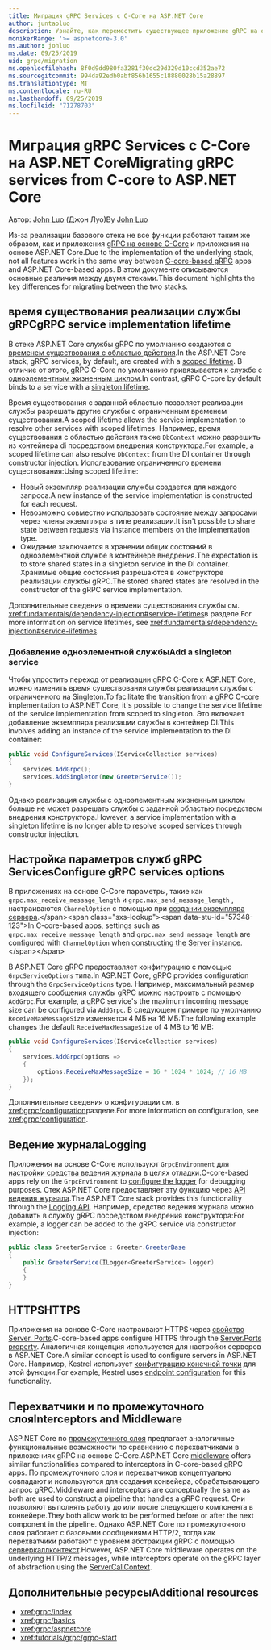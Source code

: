```yaml
---
title: Миграция gRPC Services с C-Core на ASP.NET Core
author: juntaoluo
description: Узнайте, как переместить существующее приложение gRPC на основе C-Core для выполнения на вершине стека ASP.NET Core.
monikerRange: '>= aspnetcore-3.0'
ms.author: johluo
ms.date: 09/25/2019
uid: grpc/migration
ms.openlocfilehash: 8f0d9dd980fa3281f30dc29d329d10ccd352ae72
ms.sourcegitcommit: 994da92edb0abf856b1655c18880028b15a28897
ms.translationtype: MT
ms.contentlocale: ru-RU
ms.lasthandoff: 09/25/2019
ms.locfileid: "71278703"
---
```

# <a name="migrating-grpc-services-from-c-core-to-aspnet-core"></a><span data-ttu-id="57348-103">Миграция gRPC Services с C-Core на ASP.NET Core</span><span class="sxs-lookup"><span data-stu-id="57348-103">Migrating gRPC services from C-core to ASP.NET Core</span></span>

<span data-ttu-id="57348-104">Автор: [John Luo](https://github.com/juntaoluo) (Джон Луо)</span><span class="sxs-lookup"><span data-stu-id="57348-104">By [John Luo](https://github.com/juntaoluo)</span></span>

<span data-ttu-id="57348-105">Из-за реализации базового стека не все функции работают таким же образом, как и приложения [gRPC на основе C-Core](https://grpc.io/blog/grpc-stacks) и приложения на основе ASP.NET Core.</span><span class="sxs-lookup"><span data-stu-id="57348-105">Due to the implementation of the underlying stack, not all features work in the same way between [C-core-based gRPC](https://grpc.io/blog/grpc-stacks) apps and ASP.NET Core-based apps.</span></span> <span data-ttu-id="57348-106">В этом документе описываются основные различия между двумя стеками.</span><span class="sxs-lookup"><span data-stu-id="57348-106">This document highlights the key differences for migrating between the two stacks.</span></span>

## <a name="grpc-service-implementation-lifetime"></a><span data-ttu-id="57348-107">время существования реализации службы gRPC</span><span class="sxs-lookup"><span data-stu-id="57348-107">gRPC service implementation lifetime</span></span>

<span data-ttu-id="57348-108">В стеке ASP.NET Core службы gRPC по умолчанию создаются с [временем существования с областью действия](xref:fundamentals/dependency-injection#service-lifetimes).</span><span class="sxs-lookup"><span data-stu-id="57348-108">In the ASP.NET Core stack, gRPC services, by default, are created with a [scoped lifetime](xref:fundamentals/dependency-injection#service-lifetimes).</span></span> <span data-ttu-id="57348-109">В отличие от этого, gRPC C-Core по умолчанию привязывается к службе с [одноэлементным жизненным циклом](xref:fundamentals/dependency-injection#service-lifetimes).</span><span class="sxs-lookup"><span data-stu-id="57348-109">In contrast, gRPC C-core by default binds to a service with a [singleton lifetime](xref:fundamentals/dependency-injection#service-lifetimes).</span></span>

<span data-ttu-id="57348-110">Время существования с заданной областью позволяет реализации службы разрешать другие службы с ограниченным временем существования.</span><span class="sxs-lookup"><span data-stu-id="57348-110">A scoped lifetime allows the service implementation to resolve other services with scoped lifetimes.</span></span> <span data-ttu-id="57348-111">Например, время существования с областью действия также `DbContext` можно разрешить из контейнера di посредством внедрения конструктора.</span><span class="sxs-lookup"><span data-stu-id="57348-111">For example, a scoped lifetime can also resolve `DbContext` from the DI container through constructor injection.</span></span> <span data-ttu-id="57348-112">Использование ограниченного времени существования:</span><span class="sxs-lookup"><span data-stu-id="57348-112">Using scoped lifetime:</span></span>

* <span data-ttu-id="57348-113">Новый экземпляр реализации службы создается для каждого запроса.</span><span class="sxs-lookup"><span data-stu-id="57348-113">A new instance of the service implementation is constructed for each request.</span></span>
* <span data-ttu-id="57348-114">Невозможно совместно использовать состояние между запросами через члены экземпляра в типе реализации.</span><span class="sxs-lookup"><span data-stu-id="57348-114">It isn't possible to share state between requests via instance members on the implementation type.</span></span>
* <span data-ttu-id="57348-115">Ожидание заключается в хранении общих состояний в одноэлементной службе в контейнере внедрения.</span><span class="sxs-lookup"><span data-stu-id="57348-115">The expectation is to store shared states in a singleton service in the DI container.</span></span> <span data-ttu-id="57348-116">Хранимые общие состояния разрешаются в конструкторе реализации службы gRPC.</span><span class="sxs-lookup"><span data-stu-id="57348-116">The stored shared states are resolved in the constructor of the gRPC service implementation.</span></span>

<span data-ttu-id="57348-117">Дополнительные сведения о времени существования службы см. <xref:fundamentals/dependency-injection#service-lifetimes>в разделе.</span><span class="sxs-lookup"><span data-stu-id="57348-117">For more information on service lifetimes, see <xref:fundamentals/dependency-injection#service-lifetimes>.</span></span>

### <a name="add-a-singleton-service"></a><span data-ttu-id="57348-118">Добавление одноэлементной службы</span><span class="sxs-lookup"><span data-stu-id="57348-118">Add a singleton service</span></span>

<span data-ttu-id="57348-119">Чтобы упростить переход от реализации gRPC C-Core к ASP.NET Core, можно изменить время существования службы реализации службы с ограниченного на Singleton.</span><span class="sxs-lookup"><span data-stu-id="57348-119">To facilitate the transition from a gRPC C-core implementation to ASP.NET Core, it's possible to change the service lifetime of the service implementation from scoped to singleton.</span></span> <span data-ttu-id="57348-120">Это включает добавление экземпляра реализации службы в контейнер DI:</span><span class="sxs-lookup"><span data-stu-id="57348-120">This involves adding an instance of the service implementation to the DI container:</span></span>

```csharp
public void ConfigureServices(IServiceCollection services)
{
    services.AddGrpc();
    services.AddSingleton(new GreeterService());
}
```

<span data-ttu-id="57348-121">Однако реализация службы с одноэлементным жизненным циклом больше не может разрешать службы с заданной областью посредством внедрения конструктора.</span><span class="sxs-lookup"><span data-stu-id="57348-121">However, a service implementation with a singleton lifetime is no longer able to resolve scoped services through constructor injection.</span></span>

## <a name="configure-grpc-services-options"></a><span data-ttu-id="57348-122">Настройка параметров служб gRPC Services</span><span class="sxs-lookup"><span data-stu-id="57348-122">Configure gRPC services options</span></span>

<span data-ttu-id="57348-123">В приложениях на основе C-Core параметры, такие как `grpc.max_receive_message_length` и `grpc.max_send_message_length` , настраиваются `ChannelOption` с помощью при [создании экземпляра сервера](https://grpc.io/grpc/csharp/api/Grpc.Core.Server.html#Grpc_Core_Server__ctor_System_Collections_Generic_IEnumerable_Grpc_Core_ChannelOption__).</span><span class="sxs-lookup"><span data-stu-id="57348-123">In C-core-based apps, settings such as `grpc.max_receive_message_length` and `grpc.max_send_message_length` are configured with `ChannelOption` when [constructing the Server instance](https://grpc.io/grpc/csharp/api/Grpc.Core.Server.html#Grpc_Core_Server__ctor_System_Collections_Generic_IEnumerable_Grpc_Core_ChannelOption__).</span></span>

<span data-ttu-id="57348-124">В ASP.NET Core gRPC предоставляет конфигурацию с помощью `GrpcServiceOptions` типа.</span><span class="sxs-lookup"><span data-stu-id="57348-124">In ASP.NET Core, gRPC provides configuration through the `GrpcServiceOptions` type.</span></span> <span data-ttu-id="57348-125">Например, максимальный размер входящего сообщения службы gRPC можно настроить с помощью `AddGrpc`.</span><span class="sxs-lookup"><span data-stu-id="57348-125">For example, a gRPC service's the maximum incoming message size can be configured via `AddGrpc`.</span></span> <span data-ttu-id="57348-126">В следующем примере по умолчанию `ReceiveMaxMessageSize` изменяется 4 МБ на 16 МБ:</span><span class="sxs-lookup"><span data-stu-id="57348-126">The following example changes the default `ReceiveMaxMessageSize` of 4 MB to 16 MB:</span></span>

```csharp
public void ConfigureServices(IServiceCollection services)
{
    services.AddGrpc(options =>
    {
        options.ReceiveMaxMessageSize = 16 * 1024 * 1024; // 16 MB
    });
}
```

<span data-ttu-id="57348-127">Дополнительные сведения о конфигурации см. в <xref:grpc/configuration>разделе.</span><span class="sxs-lookup"><span data-stu-id="57348-127">For more information on configuration, see <xref:grpc/configuration>.</span></span>

## <a name="logging"></a><span data-ttu-id="57348-128">Ведение журнала</span><span class="sxs-lookup"><span data-stu-id="57348-128">Logging</span></span>

<span data-ttu-id="57348-129">Приложения на основе C-Core используют `GrpcEnvironment` для [настройки средства ведения журнала](https://grpc.io/grpc/csharp/api/Grpc.Core.GrpcEnvironment.html?q=size#Grpc_Core_GrpcEnvironment_SetLogger_Grpc_Core_Logging_ILogger_) в целях отладки.</span><span class="sxs-lookup"><span data-stu-id="57348-129">C-core-based apps rely on the `GrpcEnvironment` to [configure the logger](https://grpc.io/grpc/csharp/api/Grpc.Core.GrpcEnvironment.html?q=size#Grpc_Core_GrpcEnvironment_SetLogger_Grpc_Core_Logging_ILogger_) for debugging purposes.</span></span> <span data-ttu-id="57348-130">Стек ASP.NET Core предоставляет эту функцию через [API ведения журнала](xref:fundamentals/logging/index).</span><span class="sxs-lookup"><span data-stu-id="57348-130">The ASP.NET Core stack provides this functionality through the [Logging API](xref:fundamentals/logging/index).</span></span> <span data-ttu-id="57348-131">Например, средство ведения журнала можно добавить в службу gRPC посредством внедрения конструктора:</span><span class="sxs-lookup"><span data-stu-id="57348-131">For example, a logger can be added to the gRPC service via constructor injection:</span></span>

```csharp
public class GreeterService : Greeter.GreeterBase
{
    public GreeterService(ILogger<GreeterService> logger)
    {
    }
}
```

## <a name="https"></a><span data-ttu-id="57348-132">HTTPS</span><span class="sxs-lookup"><span data-stu-id="57348-132">HTTPS</span></span>

<span data-ttu-id="57348-133">Приложения на основе C-Core настраивают HTTPS через [свойство Server. Ports](https://grpc.io/grpc/csharp/api/Grpc.Core.Server.html#Grpc_Core_Server_Ports).</span><span class="sxs-lookup"><span data-stu-id="57348-133">C-core-based apps configure HTTPS through the [Server.Ports property](https://grpc.io/grpc/csharp/api/Grpc.Core.Server.html#Grpc_Core_Server_Ports).</span></span> <span data-ttu-id="57348-134">Аналогичная концепция используется для настройки серверов в ASP.NET Core.</span><span class="sxs-lookup"><span data-stu-id="57348-134">A similar concept is used to configure servers in ASP.NET Core.</span></span> <span data-ttu-id="57348-135">Например, Kestrel использует [конфигурацию конечной точки](xref:fundamentals/servers/kestrel#endpoint-configuration) для этой функции.</span><span class="sxs-lookup"><span data-stu-id="57348-135">For example, Kestrel uses [endpoint configuration](xref:fundamentals/servers/kestrel#endpoint-configuration) for this functionality.</span></span>

## <a name="interceptors-and-middleware"></a><span data-ttu-id="57348-136">Перехватчики и по промежуточного слоя</span><span class="sxs-lookup"><span data-stu-id="57348-136">Interceptors and Middleware</span></span>

<span data-ttu-id="57348-137">ASP.NET Core по [промежуточного слоя](xref:fundamentals/middleware/index) предлагает аналогичные функциональные возможности по сравнению с перехватчиками в приложениях gRPC на основе C-Core.</span><span class="sxs-lookup"><span data-stu-id="57348-137">ASP.NET Core [middleware](xref:fundamentals/middleware/index) offers similar functionalities compared to interceptors in C-core-based gRPC apps.</span></span> <span data-ttu-id="57348-138">По промежуточного слоя и перехватчиков концептуально совпадают и используются для создания конвейера, обрабатывающего запрос gRPC.</span><span class="sxs-lookup"><span data-stu-id="57348-138">Middleware and interceptors are conceptually the same as both are used to construct a pipeline that handles a gRPC request.</span></span> <span data-ttu-id="57348-139">Они позволяют выполнять работу до или после следующего компонента в конвейере.</span><span class="sxs-lookup"><span data-stu-id="57348-139">They both allow work to be performed before or after the next component in the pipeline.</span></span> <span data-ttu-id="57348-140">Однако ASP.NET Core по промежуточного слоя работает с базовыми сообщениями HTTP/2, тогда как перехватчики работают с уровнем абстракции gRPC с помощью [серверкаллконтекст](https://grpc.io/grpc/csharp/api/Grpc.Core.ServerCallContext.html).</span><span class="sxs-lookup"><span data-stu-id="57348-140">However, ASP.NET Core middleware operates on the underlying HTTP/2 messages, while interceptors operate on the gRPC layer of abstraction using the [ServerCallContext](https://grpc.io/grpc/csharp/api/Grpc.Core.ServerCallContext.html).</span></span>

## <a name="additional-resources"></a><span data-ttu-id="57348-141">Дополнительные ресурсы</span><span class="sxs-lookup"><span data-stu-id="57348-141">Additional resources</span></span>

* <xref:grpc/index>
* <xref:grpc/basics>
* <xref:grpc/aspnetcore>
* <xref:tutorials/grpc/grpc-start>
